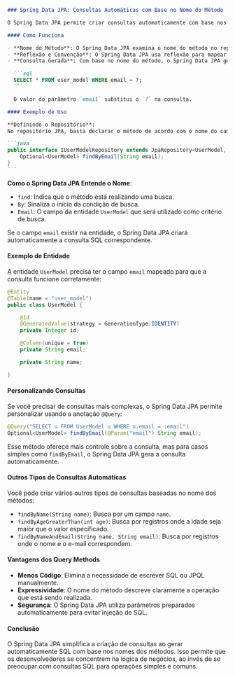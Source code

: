 ````markdown
### Spring Data JPA: Consultas Automáticas com Base no Nome do Método

O Spring Data JPA permite criar consultas automaticamente com base nos nomes dos métodos definidos em repositórios que estendem a interface `JpaRepository`. Esse recurso é chamado de **Query Methods** e elimina a necessidade de escrever SQL ou JPQL manualmente para consultas simples.

#### Como Funciona

- **Nome do Método**: O Spring Data JPA examina o nome do método no repositório. Se o nome seguir um padrão específico (`findBy`, `getBy`, `countBy`, etc.), ele gera automaticamente a consulta SQL correspondente.
- **Reflexão e Convenção**: O Spring Data JPA usa reflexão para mapear o nome do método com os atributos da entidade associada ao repositório. Isso significa que o campo especificado no método deve existir na entidade.
- **Consulta Gerada**: Com base no nome do método, o Spring Data JPA gera uma consulta SQL automaticamente. Por exemplo, para o método `findByEmail(String email)`, a consulta SQL seria algo como:

  ```sql
  SELECT * FROM user_model WHERE email = ?;
  ```

  O valor do parâmetro `email` substitui o `?` na consulta.

#### Exemplo de Uso

**Definindo o Repositório**:
No repositório JPA, basta declarar o método de acordo com o nome do campo que será utilizado na consulta:

```java
public interface IUserModelRepository extends JpaRepository<UserModel, Integer> {
    Optional<UserModel> findByEmail(String email);
}
```
````

**Como o Spring Data JPA Entende o Nome**:

- `find`: Indica que o método está realizando uma busca.
- `By`: Sinaliza o início da condição de busca.
- `Email`: O campo da entidade `UserModel` que será utilizado como critério de busca.

Se o campo `email` existir na entidade, o Spring Data JPA criará automaticamente a consulta SQL correspondente.

#### Exemplo de Entidade

A entidade `UserModel` precisa ter o campo `email` mapeado para que a consulta funcione corretamente:

```java
@Entity
@Table(name = "user_model")
public class UserModel {

    @Id
    @GeneratedValue(strategy = GenerationType.IDENTITY)
    private Integer id;

    @Column(unique = true)
    private String email;

    private String name;

}
```

#### Personalizando Consultas

Se você precisar de consultas mais complexas, o Spring Data JPA permite personalizar usando a anotação `@Query`:

```java
@Query("SELECT u FROM UserModel u WHERE u.email = :email")
Optional<UserModel> findByEmail(@Param("email") String email);
```

Esse método oferece mais controle sobre a consulta, mas para casos simples como `findByEmail`, o Spring Data JPA gera a consulta automaticamente.

#### Outros Tipos de Consultas Automáticas

Você pode criar vários outros tipos de consultas baseadas no nome dos métodos:

- `findByName(String name)`: Busca por um campo `name`.
- `findByAgeGreaterThan(int age)`: Busca por registros onde a idade seja maior que o valor especificado.
- `findByNameAndEmail(String name, String email)`: Busca por registros onde o nome e o e-mail correspondem.

#### Vantagens dos Query Methods

- **Menos Código**: Elimina a necessidade de escrever SQL ou JPQL manualmente.
- **Expressividade**: O nome do método descreve claramente a operação que está sendo realizada.
- **Segurança**: O Spring Data JPA utiliza parâmetros preparados automaticamente para evitar injeção de SQL.

#### Conclusão

O Spring Data JPA simplifica a criação de consultas ao gerar automaticamente SQL com base nos nomes dos métodos. Isso permite que os desenvolvedores se concentrem na lógica de negócios, ao invés de se preocupar com consultas SQL para operações simples e comuns.

```

```
